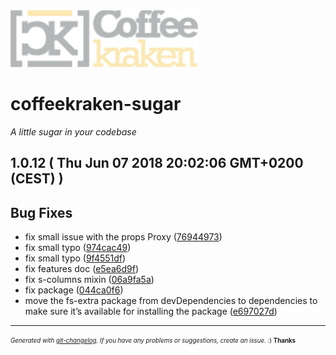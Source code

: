 <img width="300px" src=".resources/coffeekraken-logo.jpg" />

# coffeekraken-sugar

_A little sugar in your codebase_

## 1.0.12  ( Thu Jun 07 2018 20:02:06 GMT+0200 (CEST) )


## Bug Fixes
  - fix small issue with the props Proxy
  ([76944973](https://github.com/Coffeekraken/sugar/commit/7694497387bbe87e1ad13504db5c2454d977308d))
  - fix small typo
  ([974cac49](https://github.com/Coffeekraken/sugar/commit/974cac49f254babcb7e40d548f288606d97cc2a5))
  - fix small typo
  ([9f4551df](https://github.com/Coffeekraken/sugar/commit/9f4551dfb1ad3b0e79b63dcda3202a2f7703dc35))
  - fix features doc
  ([e5ea6d9f](https://github.com/Coffeekraken/sugar/commit/e5ea6d9f5ce4609fe349835ff60377a2351cb208))
  - fix s-columns mixin
  ([06a9fa5a](https://github.com/Coffeekraken/sugar/commit/06a9fa5a76d2e607152af785a9ecd527a74d77e2))
  - fix package
  ([044ca0f6](https://github.com/Coffeekraken/sugar/commit/044ca0f6f2204b55d2d918e1c53133957b6ba256))
  - move the fs-extra package from devDependencies to dependencies to make sure it’s available for installing the package
  ([e697027d](https://github.com/Coffeekraken/sugar/commit/e697027d4f430bc8a053c099693845588b71f191))





---
<sub><sup>*Generated with [git-changelog](https://github.com/rafinskipg/git-changelog). If you have any problems or suggestions, create an issue.* :) **Thanks** </sub></sup>
